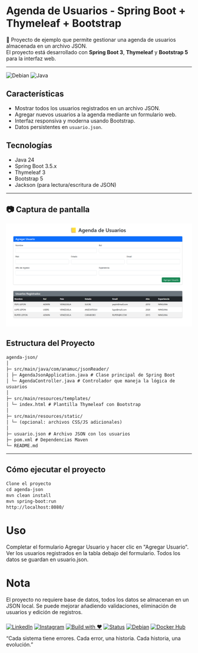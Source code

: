 # Agenda de Usuarios - Spring Boot + Thymeleaf + Bootstrap

📒 Proyecto de ejemplo que permite gestionar una agenda de usuarios almacenada en un archivo JSON.  
El proyecto está desarrollado con **Spring Boot 3**, **Thymeleaf** y **Bootstrap 5** para la interfaz web.

---

![Debian](https://img.shields.io/badge/Linux-Debian-red?logo=debian&logoColor=white)
![Java](https://img.shields.io/badge/Java-SpringBoot-green?logo=java&logoColor=white)



## Características

- Mostrar todos los usuarios registrados en un archivo JSON.
- Agregar nuevos usuarios a la agenda mediante un formulario web.
- Interfaz responsiva y moderna usando Bootstrap.
- Datos persistentes en `usuario.json`.



## Tecnologías
- Java 24
- Spring Boot 3.5.x
- Thymeleaf 3
- Bootstrap 5
- Jackson (para lectura/escritura de JSON)

---
## 📷 Captura de pantalla

![Agenda de Usuarios](pantalla.png)

## Estructura del Proyecto
```text
agenda-json/
│
├─ src/main/java/com/anamuc/jsonReader/
│ ├─ AgendaJsonApplication.java # Clase principal de Spring Boot
│ └─ AgendaController.java # Controlador que maneja la lógica de usuarios
│
├─ src/main/resources/templates/
│ └─ index.html # Plantilla Thymeleaf con Bootstrap
│
├─ src/main/resources/static/
│ └─ (opcional: archivos CSS/JS adicionales)
│
├─ usuario.json # Archivo JSON con los usuarios
├─ pom.xml # Dependencias Maven
└─ README.md
```

---

## Cómo ejecutar el proyecto
```text
Clone el proyecto
cd agenda-json
mvn clean install
mvn spring-boot:run
http://localhost:8080/
```
 # Uso
Completar el formulario Agregar Usuario y hacer clic en "Agregar Usuario".
Ver los usuarios registrados en la tabla debajo del formulario.
Todos los datos se guardan en usuario.json.
# Nota
El proyecto no requiere base de datos, todos los datos se almacenan en un JSON local.
Se puede mejorar añadiendo validaciones, eliminación de usuarios y edición de registros.

###  
[![LinkedIn](https://img.shields.io/badge/LinkedIn-%230A66C2.svg?logo=linkedin&logoColor=white)](https://www.linkedin.com/in/moleculax) [![Instagram](https://img.shields.io/badge/Instagram-%23E4405F.svg?logo=instagram&logoColor=white)](https://www.instagram.com/moleculax)   [![Build with ❤️](https://img.shields.io/badge/built%20with-%E2%9D%A4-red)]() [![Status](https://img.shields.io/badge/status-en%20evolución-8A2BE2)]()  [![Debian](https://img.shields.io/badge/Debian-A81D33.svg?logo=debian&logoColor=white)](https://www.debian.org/) [![Docker Hub](https://img.shields.io/badge/Docker-%230db7ed.svg?logo=docker&logoColor=white)](https://hub.docker.com/u/moleculax)


 “Cada sistema tiene errores. Cada error, una historia. Cada historia, una evolución.”
###
